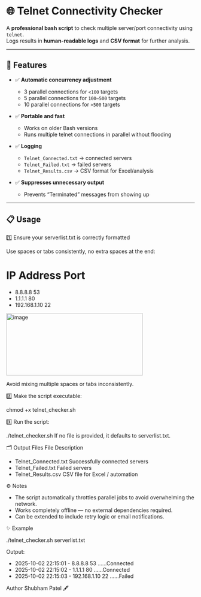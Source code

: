 # 🌐 Telnet Connectivity Checker

A **professional bash script** to check multiple server/port connectivity using `telnet`.  
Logs results in **human-readable logs** and **CSV format** for further analysis.  

---

## 🚀 Features

- ✅ **Automatic concurrency adjustment**
  - 3 parallel connections for `<100` targets  
  - 5 parallel connections for `100–500` targets  
  - 10 parallel connections for `>500` targets  

- ✅ **Portable and fast**
  - Works on older Bash versions  
  - Runs multiple telnet connections in parallel without flooding  

- ✅ **Logging**
  - `Telnet_Connected.txt` → connected servers  
  - `Telnet_Failed.txt` → failed servers  
  - `Telnet_Results.csv` → CSV format for Excel/analysis  

- ✅ **Suppresses unnecessary output**
  - Prevents “Terminated” messages from showing up  

---

## 📋 Usage

1️⃣ Ensure your serverlist.txt is correctly formatted

Use spaces or tabs consistently, no extra spaces at the end:

# IP Address   Port
- 8.8.8.8       53
- 1.1.1.1       80
- 192.168.1.10  22

<img width="365" height="166" alt="image" src="https://github.com/user-attachments/assets/62d5df21-a062-4c79-9611-2f5610c4c168" />

Avoid mixing multiple spaces or tabs inconsistently.


2️⃣ Make the script executable:

chmod +x telnet_checker.sh

3️⃣ Run the script:

./telnet_checker.sh
If no file is provided, it defaults to serverlist.txt.


🗂 Output Files
File	Description
- Telnet_Connected.txt	Successfully connected servers
- Telnet_Failed.txt	Failed servers
- Telnet_Results.csv	CSV file for Excel / automation


⚙️ Notes

- The script automatically throttles parallel jobs to avoid overwhelming the network.
- Works completely offline — no external dependencies required.
- Can be extended to include retry logic or email notifications.


✨ Example

./telnet_checker.sh serverlist.txt

Output:
- 2025-10-02 22:15:01 - 8.8.8.8 53 ......Connected
- 2025-10-02 22:15:02 - 1.1.1.1 80 ......Connected
- 2025-10-02 22:15:03 - 192.168.1.10 22 ......Failed


Author
Shubham Patel 🖋️
